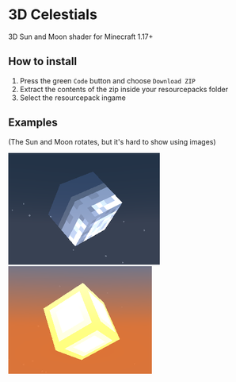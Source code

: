 # 3D Celestials

3D Sun and Moon shader for Minecraft 1.17+

## How to install

 1. Press the green `Code` button and choose `Download ZIP`
 2. Extract the contents of the zip inside your resourcepacks folder
 3. Select the resourcepack ingame
 
## Examples

(The Sun and Moon rotates, but it's hard to show using images)

![example1](images/example1.png)
![example2](images/example2.png)